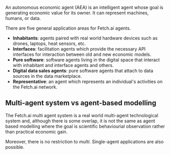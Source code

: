 An autonomous economic agent (AEA) is an intelligent agent whose goal is generating economic value for its owner. It can represent machines, humans, or data. 

There are five general application areas for Fetch.ai agents.

* **Inhabitants**: agents paired with real world hardware devices such as drones, laptops, heat sensors, etc.
* **Interfaces**: facilitation agents which provide the necessary API interfaces for interaction between old and new economic models.
* **Pure software**: software agents living in the digital space that interact with inhabitant and interface agents and others.
* **Digital data sales agents**: pure software agents that attach to data sources in the data marketplace.
* **Representative**: an agent which represents an individual's activities on the Fetch.ai network.

## Multi-agent system vs agent-based modelling

The Fetch.ai multi agent system is a real world multi-agent technological system and, although there is some overlap, it is not the same as agent based modelling where the goal is scientific behaviourial observation rather than practical economic gain.

Moreover, there is no restriction to *multi*. Single-agent applications are also possible.




<br />
